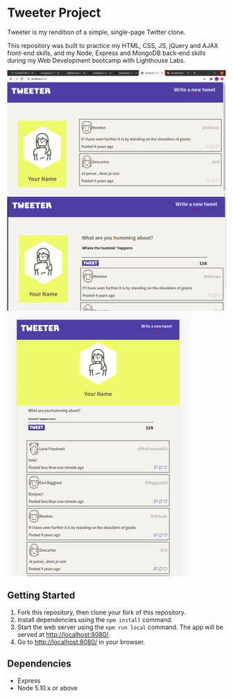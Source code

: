# Tweeter Project

Tweeter is my rendition of a simple, single-page Twitter clone.

This repository was built to practice my HTML, CSS, JS, jQuery and AJAX front-end skills, and my Node, Express and MongoDB back-end skills during my Web Development bootcamp with Lighthouse Labs.

!["Home page layout"](https://github.com/lisafaggiolo/tweeter/blob/master/public/images/home-page.png)
!["Tweeting layout"](https://github.com/lisafaggiolo/tweeter/blob/master/public/images/home-page-tweeting.png)
!["Smartphone layout"](https://github.com/lisafaggiolo/tweeter/blob/master/public/images/home-page-smartphone.png)

## Getting Started

1. Fork this repository, then clone your fork of this repository.
2. Install dependencies using the `npm install` command.
3. Start the web server using the `npm run local` command. The app will be served at <http://localhost:8080/>.
4. Go to <http://localhost:8080/> in your browser.

## Dependencies

- Express
- Node 5.10.x or above
